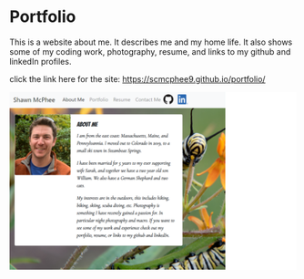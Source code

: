 # Portfolio

This is a website about me. It describes me and my home life. It also shows some of my coding work, photography, resume, and links to my github and linkedIn profiles.

click the link here for the site: https://scmcphee9.github.io/portfolio/

<img src = "./assets/images/portfolio.png" alt="Portfolio Screenshot">
